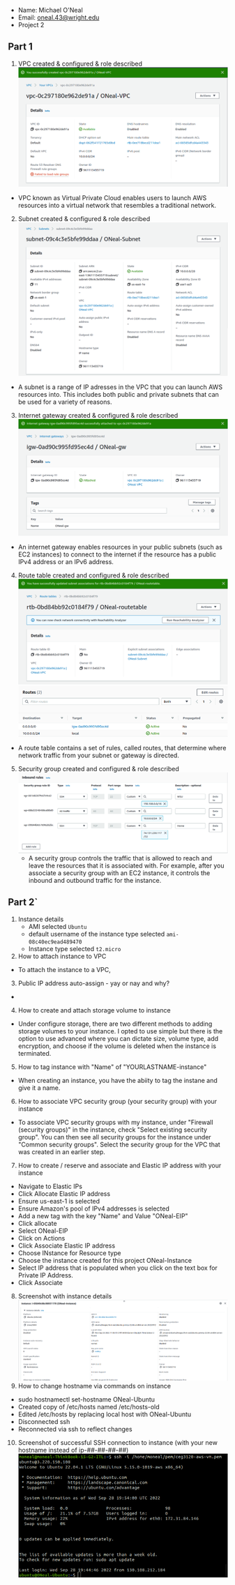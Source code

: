 - Name: Michael O'Neal
- Email: oneal.43@wright.edu
- Project 2

## Part 1

1. VPC created & configured & role described
   ![vpc](Images/ONeal-VPC.png)
  - VPC known as Virtual Private Cloud enables users to launch AWS resources into a virtual network that resembles a traditional network.
2. Subnet created & configured & role described
   ![subnet](Images/ONeal-Subnet.png)
  - A subnet is a range of IP adresses in the VPC that you can launch AWS resources into. This includes both public and private subnets that can be used for a variety of reasons. 
3. Internet gateway created & configured & role described
   ![gateway](Images/ONeal-gw.png)
  - An internet gateway enables resources in your public subnets (such as EC2 instances) to connect to the internet if the resource has a public IPv4 address or an IPv6 address. 
4. Route table created and configured & role described
   ![routetable](Images/ONeal-routetable.png)
   ![routetable rule](Images/routes.png)
  - A route table contains a set of rules, called routes, that determine where network traffic from your subnet or gateway is directed.
5. Security group created and configured & role described
   ![Security Groups](Images/SGs.png)
   - A security group controls the traffic that is allowed to reach and leave the resources that it is associated with. For example, after you associate a security group with an EC2 instance, it controls the inbound and outbound traffic for the instance.

## Part 2`

1. Instance details
   - AMI selected
	```Ubuntu```
   - default username of the instance type selected
	```ami-08c40ec9ead489470```
   - Instance type selected
	```t2.micro```
2. How to attach instance to VPC
  - To attach the instance to a VPC, 
3. Public IP address auto-assign - yay or nay and why?
  -
4. How to create and attach storage volume to instance
  - Under configure storage, there are two different methods to adding storage volumes to your instance. I opted to use simple but there is the option to use advanced where you can dictate size, volume type, add encryption, and choose if the volume is deleted when the instance is terminated. 
5. How to tag instance with "Name" of "YOURLASTNAME-instance"
  - When creating an instance, you have the abiity to tag the instane and give it a name. 
6. How to associate VPC security group (your security group) with your instance
  - To associate VPC security groups with my instance, under "Firewall (security groups)" in the instance, check "Select existing security group". You can then see all security groups for the instance under "Common security groups". Select the security group for the VPC that was created in an earlier step.
7. How to create / reserve and associate and Elastic IP address with your instance
  - Navigate to Elastic IPs
  - Click Allocate Elastic IP address
  - Ensure us-east-1 is selected
  - Ensure Amazon's pool of IPv4 addresses is selected
  - Add a new tag with the key "Name" and Value "ONeal-EIP"
  - Click allocate
  - Select ONeal-EIP
  - Click on Actions
  - Click Associate Elastic IP address
  - Choose INstance for Resource type
  - Choose the instance created for this project ONeal-Instance
  - Select IP address that is populated when you click on the text box for Private IP Address.
  - Click Associate
8. Screenshot with instance details
   ![Instance details](Images/instance-details.png)
9. How to change hostname via commands on instance
  - sudo hostnamectl set-hostname ONeal-Ubuntu
  - Created copy of /etc/hosts named /etc/hosts-old
  - Edited /etc/hosts by replacing local host with ONeal-Ubuntu
  - Disconnected ssh
  - Reconnected via ssh to reflect changes
10. Screenshot of successful SSH connection to instance (with your new hostname instead of ip-##-##-##-##)
   ![ssh connection](Images/ssh-connection.png)
